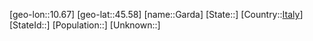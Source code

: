 ﻿---
location: [45.58,10.67]
type: City
tags:
- geo/City


SpocWebEntityId: 30360
isDeleted: false
confidential: public

---
[geo-lon::10.67]
[geo-lat::45.58]
[name::Garda]
[State::]
[Country::[Italy](geo/Continent/Europe/Italy.md)]
[StateId::]
[Population::]
[Unknown::]

